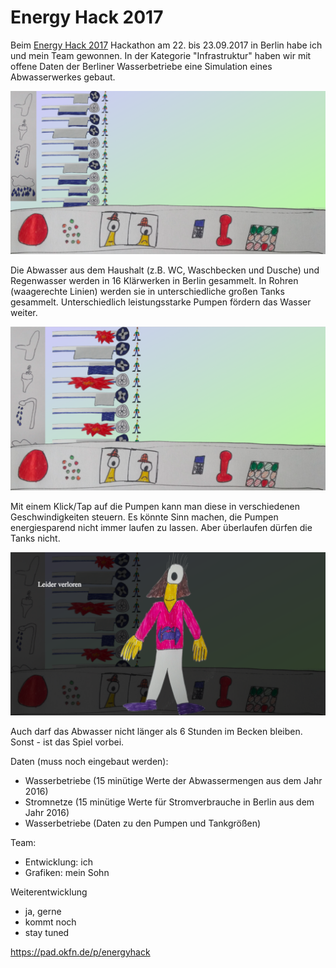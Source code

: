 ﻿Energy Hack 2017
================

Beim [Energy Hack 2017](https://energyhack.de/) Hackathon am 22. bis 23.09.2017 in Berlin habe ich und mein Team gewonnen.
In der Kategorie "Infrastruktur" haben wir mit offene Daten der Berliner Wasserbetriebe eine Simulation eines Abwasserwerkes gebaut.

![](https://raw.githubusercontent.com/tursics/energyhack-2017/master/docs/img1.png?token=AFJ-kEVxHZfvzkzBRto6o_UGKF9C2CT5ks5Z1AzswA%3D%3D)

Die Abwasser aus dem Haushalt (z.B. WC, Waschbecken und Dusche) und Regenwasser werden in 16 Klärwerken in Berlin gesammelt.
In Rohren (waagerechte Linien) werden sie in unterschiedliche großen Tanks gesammelt.
Unterschiedlich leistungsstarke Pumpen fördern das Wasser weiter.

![](https://raw.githubusercontent.com/tursics/energyhack-2017/master/docs/img2.png?token=AFJ-kHY0pewgHi3bZGsordWVn8SyurCPks5Z1A1lwA%3D%3D)

Mit einem Klick/Tap auf die Pumpen kann man diese in verschiedenen Geschwindigkeiten steuern.
Es könnte Sinn machen, die Pumpen energiesparend nicht immer laufen zu lassen.
Aber überlaufen dürfen die Tanks nicht.

![](https://raw.githubusercontent.com/tursics/energyhack-2017/master/docs/img3.png?token=AFJ-kAy4FQsGLctYV8mfZp5xRpg1QFZhks5Z1A2BwA%3D%3D)

Auch darf das Abwasser nicht länger als 6 Stunden im Becken bleiben. Sonst - ist das Spiel vorbei.

Daten (muss noch eingebaut werden):
- Wasserbetriebe (15 minütige Werte der Abwassermengen aus dem Jahr 2016)
- Stromnetze (15 minütige Werte für Stromverbrauche in Berlin aus dem Jahr 2016)
- Wasserbetriebe (Daten zu den Pumpen und Tankgrößen)

Team:
- Entwicklung: ich
- Grafiken: mein Sohn

Weiterentwicklung
- ja, gerne
- kommt noch
- stay tuned

https://pad.okfn.de/p/energyhack
